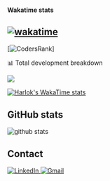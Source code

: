 #### Wakatime stats
[![wakatime](https://wakatime.com/badge/user/bb4fc891-2584-4c92-b50b-7c1c2a21a973.svg)](https://wakatime.com/@bb4fc891-2584-4c92-b50b-7c1c2a21a973)  
---

[![CodersRank](https://cr-ss-service.azurewebsites.net/api/ScreenShot?widget=summary&username=alexorbit)]


📊 Total development breakdown

<div>
<img src="https://github-readme-streak-stats.herokuapp.com/?user=alexorbit&theme=flat" />
	
[![Harlok's WakaTime stats](https://github-readme-stats.vercel.app/api/wakatime?username=alexorbit)](https://github.com/anuraghazra/github-readme-stats)
</div>


## GitHub stats
<div>
	
<img src="https://github-profile-trophy.vercel.app/?username=alexorbit&theme=oldie&margin-w=15&margin-h=15&no-bg=true&no-frame=true&margin-w=15&margin-h=15" alt="github stats" /> 
</div>



<!--END_SECTION:waka-->
## Contact
<p>
 
<a href="https://www.linkedin.com/in/alexorbit">
<img alt="LinkedIn" src="https://img.shields.io/badge/LinkedIn-0077B5?style=for-the-badge&logo=linkedin&logoColor=white" />
</a>
<a href="mailto:alexorbit@gmail.com">
   <img alt="Gmail" src="https://img.shields.io/badge/Gmail-D14836?style=for-the-badge&logo=gmail&logoColor=white"/>
</a>
</a>
</p>
